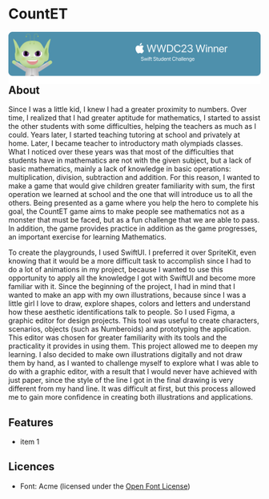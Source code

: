 # CountET

<p align="center">
   <img align="left" src="Resources/Banner 2.png" width=1246px>
</p>

## About

   Since I was a little kid, I knew I had a greater proximity to numbers. Over time, I realized that I had greater aptitude for mathematics, I started to assist the other students with some difficulties, helping the teachers as much as I could. Years later, I started teaching tutoring at school and privately at home. Later, I became teacher to introductory math olympiads classes. What I noticed over these years was that most of the difficulties that students have in mathematics are not with the given subject, but a lack of basic mathematics, mainly a lack of knowledge in basic operations: multiplication, division, subtraction and addition. For this reason, I wanted to make a game that would give children greater familiarity with sum, the first operation we learned at school and the one that will introduce us to all the others. Being presented as a game where you help the hero to complete his goal, the CountET game aims to make people see mathematics not as a monster that must be faced, but as a fun challenge that we are able to pass. In addition, the game provides practice in addition as the game progresses, an important exercise for learning Mathematics.

   To create the playgrounds, I used SwiftUI. I preferred it over SpriteKit, even knowing that it would be a more difficult task to accomplish since I had to do a lot of animations in my project, because I wanted to use this opportunity to apply all the knowledge I got with SwiftUI and become more familiar with it. Since the beginning of the project, I had in mind that I wanted to make an app with my own illustrations, because since I was a little girl I love to draw, explore shapes, colors and letters and understand how these aesthetic identifications talk to people. So I used Figma, a graphic editor for design projects. This tool was useful to create characters, scenarios, objects (such as Numberoids) and prototyping the application. This editor was chosen for greater familiarity with its tools and the practicality it provides in using them. This project allowed me to deepen my learning. I also decided to make own illustrations digitally  and not draw them by hand, as I wanted to challenge myself to explore what I was able to do with a graphic editor, with a result that I would never have achieved with just paper, since the style of the line I got in the final drawing is very different from my hand line. It was difficult at first, but this process allowed me to gain more confidence in creating both illustrations and applications.

## Features
* item 1

## Licences
* Font: Acme (licensed under the [Open Font License](https://scripts.sil.org/cms/scripts/page.php?site_id=nrsi&id=OFL))
